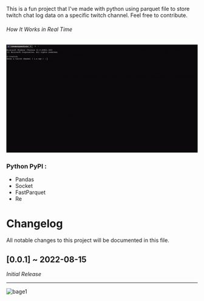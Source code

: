 This is a fun project that I've made with python using parquet file to store twitch chat log data on a specific twitch channel. Feel free to contribute.
###### How It Works in Real Time

![alt text](assets/sample.gif)
### Python PyPI : 
* Pandas
* Socket
* FastParquet
* Re

# Changelog
All notable changes to this project will be documented in this file.

## [0.0.1] ~ 2022-08-15
*Initial Release*


** **
![bage1](https://img.shields.io/github/issues/gregsiregar88/twitch-chat-python)

